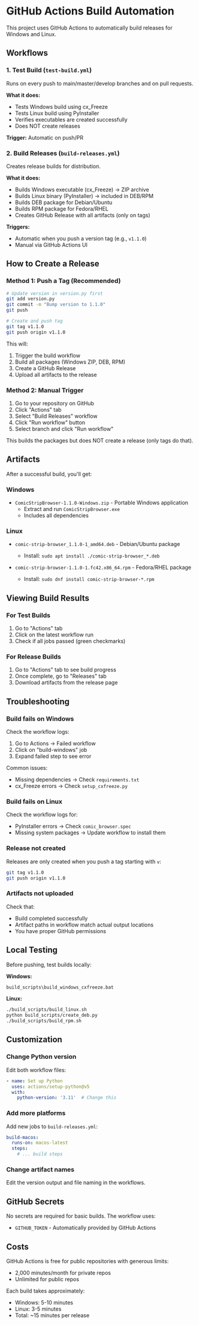 # GitHub Actions Build Automation

This project uses GitHub Actions to automatically build releases for Windows and Linux.

## Workflows

### 1. Test Build (`test-build.yml`)

Runs on every push to main/master/develop branches and on pull requests.

**What it does:**
- Tests Windows build using cx_Freeze
- Tests Linux build using PyInstaller
- Verifies executables are created successfully
- Does NOT create releases

**Trigger:** Automatic on push/PR

### 2. Build Releases (`build-releases.yml`)

Creates release builds for distribution.

**What it does:**
- Builds Windows executable (cx_Freeze) → ZIP archive
- Builds Linux binary (PyInstaller) → included in DEB/RPM
- Builds DEB package for Debian/Ubuntu
- Builds RPM package for Fedora/RHEL
- Creates GitHub Release with all artifacts (only on tags)

**Triggers:**
- Automatic when you push a version tag (e.g., `v1.1.0`)
- Manual via GitHub Actions UI

## How to Create a Release

### Method 1: Push a Tag (Recommended)

```bash
# Update version in version.py first
git add version.py
git commit -m "Bump version to 1.1.0"
git push

# Create and push tag
git tag v1.1.0
git push origin v1.1.0
```

This will:
1. Trigger the build workflow
2. Build all packages (Windows ZIP, DEB, RPM)
3. Create a GitHub Release
4. Upload all artifacts to the release

### Method 2: Manual Trigger

1. Go to your repository on GitHub
2. Click "Actions" tab
3. Select "Build Releases" workflow
4. Click "Run workflow" button
5. Select branch and click "Run workflow"

This builds the packages but does NOT create a release (only tags do that).

## Artifacts

After a successful build, you'll get:

### Windows
- `ComicStripBrowser-1.1.0-Windows.zip` - Portable Windows application
  - Extract and run `ComicStripBrowser.exe`
  - Includes all dependencies

### Linux
- `comic-strip-browser_1.1.0-1_amd64.deb` - Debian/Ubuntu package
  - Install: `sudo apt install ./comic-strip-browser_*.deb`
  
- `comic-strip-browser-1.1.0-1.fc42.x86_64.rpm` - Fedora/RHEL package
  - Install: `sudo dnf install comic-strip-browser-*.rpm`

## Viewing Build Results

### For Test Builds
1. Go to "Actions" tab
2. Click on the latest workflow run
3. Check if all jobs passed (green checkmarks)

### For Release Builds
1. Go to "Actions" tab to see build progress
2. Once complete, go to "Releases" tab
3. Download artifacts from the release page

## Troubleshooting

### Build fails on Windows

Check the workflow logs:
1. Go to Actions → Failed workflow
2. Click on "build-windows" job
3. Expand failed step to see error

Common issues:
- Missing dependencies → Check `requirements.txt`
- cx_Freeze errors → Check `setup_cxfreeze.py`

### Build fails on Linux

Check the workflow logs for:
- PyInstaller errors → Check `comic_browser.spec`
- Missing system packages → Update workflow to install them

### Release not created

Releases are only created when you push a tag starting with `v`:
```bash
git tag v1.1.0
git push origin v1.1.0
```

### Artifacts not uploaded

Check that:
- Build completed successfully
- Artifact paths in workflow match actual output locations
- You have proper GitHub permissions

## Local Testing

Before pushing, test builds locally:

**Windows:**
```cmd
build_scripts\build_windows_cxfreeze.bat
```

**Linux:**
```bash
./build_scripts/build_linux.sh
python build_scripts/create_deb.py
./build_scripts/build_rpm.sh
```

## Customization

### Change Python version

Edit both workflow files:
```yaml
- name: Set up Python
  uses: actions/setup-python@v5
  with:
    python-version: '3.11'  # Change this
```

### Add more platforms

Add new jobs to `build-releases.yml`:
```yaml
build-macos:
  runs-on: macos-latest
  steps:
    # ... build steps
```

### Change artifact names

Edit the version output and file naming in the workflows.

## GitHub Secrets

No secrets are required for basic builds. The workflow uses:
- `GITHUB_TOKEN` - Automatically provided by GitHub Actions

## Costs

GitHub Actions is free for public repositories with generous limits:
- 2,000 minutes/month for private repos
- Unlimited for public repos

Each build takes approximately:
- Windows: 5-10 minutes
- Linux: 3-5 minutes
- Total: ~15 minutes per release
